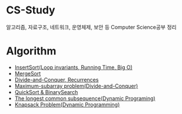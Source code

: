 # CS-Study
알고리즘, 자료구조, 네트워크, 운영체제, 보안 등 Computer Science공부 정리 

# Algorithm
- [InsertSort(Loop invariants, Running Time, Big O)](https://github.com/RyuJungSik/CS-Study/blob/main/Algorithm/InsertSort(Loop%20invariants%2C%20Running%20Time%2C%20Big%20O).md)
- [MergeSort](https://github.com/RyuJungSik/CS-Study/blob/main/Algorithm/MergeSort.md)
- [Divide-and-Conquer, Recurrences](https://github.com/RyuJungSik/CS-Study/blob/main/Algorithm/Divide-and-Conquer%2C%20Recurrences.md)
- [Maximum-subarray problem(Divide-and-Conquer)](https://github.com/RyuJungSik/CS-Study/blob/main/Algorithm/Maximum-subarray%20problem(Divide-and-Conquer).md)
- [QuickSort & BinarySearch](https://github.com/RyuJungSik/CS-Study/blob/main/Algorithm/QuickSort%26BinarySearch.md)
- [The longest common subsequence(Dynamic Programing)](https://github.com/RyuJungSik/CS-Study/blob/main/Algorithm/The%20longest%20common%20subsequence(Dynamic%20Programing).md)
- [Knapsack Problem(Dynamic Programming)](https://github.com/RyuJungSik/CS-Study/blob/main/Algorithm/Knapsack%20Problem(Dynamic%20Programming).md)
